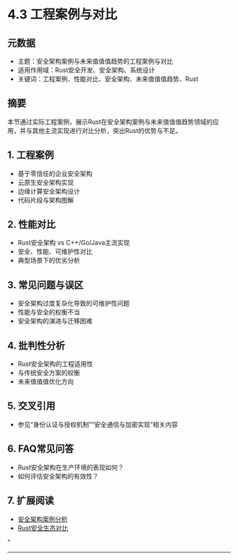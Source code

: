 ﻿# 4.3 工程案例与对比

## 元数据

- 主题：安全架构案例与未来值值值趋势的工程案例与对比
- 适用作用域：Rust安全开发、安全架构、系统设计
- 关键词：工程案例、性能对比、安全架构、未来值值值趋势、Rust

## 摘要

本节通过实际工程案例，展示Rust在安全架构案例与未来值值值趋势领域的应用，并与其他主流实现进行对比分析，突出Rust的优势与不足。

## 1. 工程案例

- 基于零信任的企业安全架构
- 云原生安全架构实现
- 边缘计算安全架构设计
- 代码片段与架构图解

## 2. 性能对比

- Rust安全架构 vs C++/Go/Java主流实现
- 安全、性能、可维护性对比
- 典型场景下的优劣分析

## 3. 常见问题与误区

- 安全架构过度复杂化导致的可维护性问题
- 性能与安全的权衡不当
- 安全架构的演进与迁移困难

## 4. 批判性分析

- Rust安全架构的工程适用性
- 与传统安全方案的权衡
- 未来值值值优化方向

## 5. 交叉引用

- 参见“身份认证与授权机制”“安全通信与加密实现”相关内容

## 6. FAQ常见问答

- Rust安全架构在生产环境的表现如何？
- 如何评估安全架构的有效性？

## 7. 扩展阅读

- [安全架构案例分析](https://martinfowler.com/articles/patterns-of-distributed-systems/)
- [Rust安全生态对比](https://github.com/rust-lang/awesome-rust#security)

"

---
